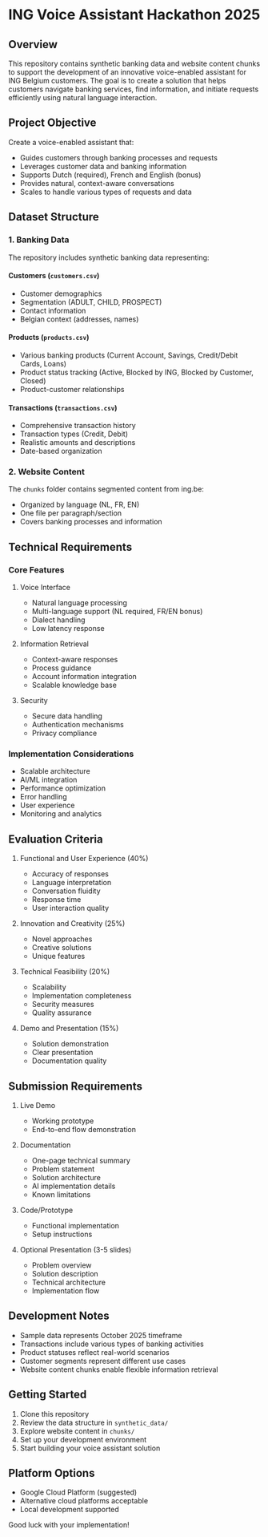 # ING Voice Assistant Hackathon 2025

## Overview
This repository contains synthetic banking data and website content chunks to support the development of an innovative voice-enabled assistant for ING Belgium customers. The goal is to create a solution that helps customers navigate banking services, find information, and initiate requests efficiently using natural language interaction.

## Project Objective
Create a voice-enabled assistant that:
- Guides customers through banking processes and requests
- Leverages customer data and banking information
- Supports Dutch (required), French and English (bonus)
- Provides natural, context-aware conversations
- Scales to handle various types of requests and data

## Dataset Structure

### 1. Banking Data
The repository includes synthetic banking data representing:

#### Customers (`customers.csv`)
- Customer demographics
- Segmentation (ADULT, CHILD, PROSPECT)
- Contact information
- Belgian context (addresses, names)

#### Products (`products.csv`)
- Various banking products (Current Account, Savings, Credit/Debit Cards, Loans)
- Product status tracking (Active, Blocked by ING, Blocked by Customer, Closed)
- Product-customer relationships

#### Transactions (`transactions.csv`)
- Comprehensive transaction history
- Transaction types (Credit, Debit)
- Realistic amounts and descriptions
- Date-based organization

### 2. Website Content
The `chunks` folder contains segmented content from ing.be:
- Organized by language (NL, FR, EN)
- One file per paragraph/section
- Covers banking processes and information

## Technical Requirements

### Core Features
1. Voice Interface
   - Natural language processing
   - Multi-language support (NL required, FR/EN bonus)
   - Dialect handling
   - Low latency response

2. Information Retrieval
   - Context-aware responses
   - Process guidance
   - Account information integration
   - Scalable knowledge base

3. Security
   - Secure data handling
   - Authentication mechanisms
   - Privacy compliance

### Implementation Considerations
- Scalable architecture
- AI/ML integration
- Performance optimization
- Error handling
- User experience
- Monitoring and analytics

## Evaluation Criteria

1. Functional and User Experience (40%)
   - Accuracy of responses
   - Language interpretation
   - Conversation fluidity
   - Response time
   - User interaction quality

2. Innovation and Creativity (25%)
   - Novel approaches
   - Creative solutions
   - Unique features

3. Technical Feasibility (20%)
   - Scalability
   - Implementation completeness
   - Security measures
   - Quality assurance

4. Demo and Presentation (15%)
   - Solution demonstration
   - Clear presentation
   - Documentation quality

## Submission Requirements

1. Live Demo
   - Working prototype
   - End-to-end flow demonstration

2. Documentation
   - One-page technical summary
   - Problem statement
   - Solution architecture
   - AI implementation details
   - Known limitations

3. Code/Prototype
   - Functional implementation
   - Setup instructions

4. Optional Presentation (3-5 slides)
   - Problem overview
   - Solution description
   - Technical architecture
   - Implementation flow

## Development Notes
- Sample data represents October 2025 timeframe
- Transactions include various types of banking activities
- Product statuses reflect real-world scenarios
- Customer segments represent different use cases
- Website content chunks enable flexible information retrieval

## Getting Started
1. Clone this repository
2. Review the data structure in `synthetic_data/`
3. Explore website content in `chunks/`
4. Set up your development environment
5. Start building your voice assistant solution

## Platform Options
- Google Cloud Platform (suggested)
- Alternative cloud platforms acceptable
- Local development supported

Good luck with your implementation!
